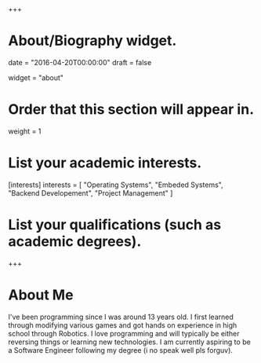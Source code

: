 +++
# About/Biography widget.

date = "2016-04-20T00:00:00"
draft = false

widget = "about"

# Order that this section will appear in.
weight = 1

# List your academic interests.
[interests]
  interests = [
    "Operating Systems",
    "Embeded Systems",
    "Backend Developement",
    "Project Management"
  ]

# List your qualifications (such as academic degrees).

+++

# About Me

I've been programming since I was around 13 years old. I first learned through modifying various games and got hands on experience in high school through Robotics. I love programming and will typically be either reversing things or learning new technologies. I am currently aspiring to be a Software Engineer following my degree (i no speak well pls forguv).

